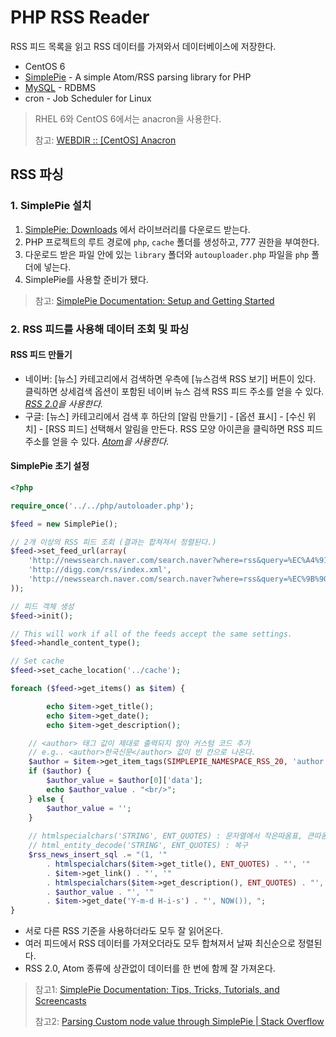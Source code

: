 # PHP RSS Reader

RSS 피드 목록을 읽고 RSS 데이터를 가져와서 데이터베이스에 저장한다.

- CentOS 6
- [SimplePie](https://github.com/simplepie/simplepie) - A simple Atom/RSS parsing library for PHP
- [MySQL](https://www.mysql.com/) - RDBMS
- cron - Job Scheduler for Linux

> RHEL 6와 CentOS 6에서는 anacron을 사용한다. 
>
> 참고: [WEBDIR :: [CentOS] Anacron](https://webdir.tistory.com/175)

## RSS 파싱

### 1. SimplePie 설치

1. [SimplePie: Downloads](https://simplepie.org/downloads/) 에서 라이브러리를 다운로드 받는다.
2. PHP 프로젝트의 루트 경로에 `php`, `cache` 폴더를 생성하고, 777 권한을 부여한다.
3. 다운로드 받은 파일 안에 있는 `library` 폴더와 `autouploader.php` 파일을 `php` 폴더에 넣는다.
4. SimplePie를 사용할 준비가 됐다.

> 참고: [SimplePie Documentation: Setup and Getting Started](https://simplepie.org/wiki/setup/setup)

### 2. RSS 피드를 사용해 데이터 조회 및 파싱

#### RSS 피드 만들기

- 네이버: [뉴스] 카테고리에서 검색하면 우측에 [뉴스검색 RSS 보기] 버튼이 있다. 클릭하면 상세검색 옵션이 포함된 네이버 뉴스 검색 RSS 피드 주소를 얻을 수 있다. *[RSS 2.0](https://validator.w3.org/feed/docs/rss2.html)을 사용한다.*
- 구글: [뉴스] 카테고리에서 검색 후 하단의 [알림 만들기] - [옵션 표시] - [수신 위치] - [RSS 피드] 선택해서 알림을 만든다. RSS 모양 아이콘을 클릭하면 RSS 피드 주소를 얻을 수 있다. *[Atom](https://validator.w3.org/feed/docs/atom.html)을 사용한다.*

#### SimplePie 초기 설정

```php
<?php

require_once('../../php/autoloader.php');

$feed = new SimplePie();

// 2개 이상의 RSS 피드 조회 (결과는 합쳐져서 정렬된다.)
$feed->set_feed_url(array(
    'http://newssearch.naver.com/search.naver?where=rss&query=%EC%A4%91%EC%86%8C%ED%98%95%20%EC%9B%90%EC%9E%90%EB%A1%9C&field=0&nx_search_query=&nx_and_query=&nx_sub_query=&nx_search_hlquery=&is_dts=0',
    'http://digg.com/rss/index.xml',
    'http://newssearch.naver.com/search.naver?where=rss&query=%EC%9B%90%EC%9E%90%EB%A0%A5%20%EC%9C%A0%EB%9F%BD&field=0&nx_search_query=&nx_and_query=&nx_sub_query=&nx_search_hlquery=&is_dts=0',
));

// 피드 객체 생성
$feed->init();

// This will work if all of the feeds accept the same settings.
$feed->handle_content_type();

// Set cache
$feed->set_cache_location('../cache');

foreach ($feed->get_items() as $item) {

		echo $item->get_title();
		echo $item->get_date();
		echo $item->get_description();

    // <author> 태그 값이 제대로 출력되지 않아 커스텀 코드 추가
    // e.g.. <author>한국신문</author> 값이 빈 칸으로 나온다.
    $author = $item->get_item_tags(SIMPLEPIE_NAMESPACE_RSS_20, 'author');
    if ($author) {
        $author_value = $author[0]['data'];
        echo $author_value . "<br/>";
    } else {
        $author_value = '';
    }
    
    // htmlspecialchars('STRING', ENT_QUOTES) : 문자열에서 작은따옴표, 큰따옴표만 HTML ESCAPE 처리
    // html_entity_decode('STRING', ENT_QUOTES) : 복구
    $rss_news_insert_sql .= "(1, '"
        . htmlspecialchars($item->get_title(), ENT_QUOTES) . "', '"
        . $item->get_link() . "', '"
        . htmlspecialchars($item->get_description(), ENT_QUOTES) . "', '"
        . $author_value . "', '"
        . $item->get_date('Y-m-d H-i-s') . "', NOW()), ";
}

```

- 서로 다른 RSS 기준을 사용하더라도 모두 잘 읽어온다.
- 여러 피드에서 RSS 데이터를 가져오더라도 모두 합쳐져서 날짜 최신순으로 정렬된다.
- RSS 2.0, Atom 종류에 상관없이 데이터를 한 번에 함께 잘 가져온다.

> 참고1: [SimplePie Documentation: Tips, Tricks, Tutorials, and Screencasts](https://simplepie.org/wiki/tutorial/start)
> 
> 참고2: [Parsing Custom node value through SimplePie | Stack Overflow](https://stackoverflow.com/questions/15779631/parsing-custom-node-value-through-simplepie)
